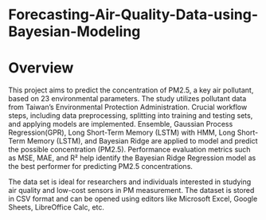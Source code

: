 # Forecasting-Air-Quality-Data-using-Bayesian-Modeling

# Overview

This project aims to predict the concentration of PM2.5, a key air pollutant, based on 23 environmental parameters. The study utilizes pollutant data from Taiwan’s Environmental Protection Administration. Crucial workflow steps, including data preprocessing, splitting into training and testing sets, and applying models are implemented. Ensemble, Gaussian Process Regression(GPR), Long Short-Term Memory (LSTM) with HMM, Long Short-Term Memory (LSTM), and Bayesian Ridge are applied to model and predict the possible concentration (PM2.5). Performance evaluation metrics such as MSE, MAE, and R² help identify the Bayesian Ridge Regression model as the best performer for predicting PM2.5 concentrations.

The data set is ideal for researchers and individuals interested in studying air quality and low-cost sensors in PM measurement. The dataset is stored in CSV format and can be opened using editors like Microsoft Excel, Google Sheets, LibreOffice Calc, etc. 
